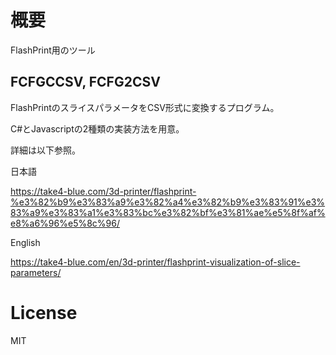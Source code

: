 # 概要
FlashPrint用のツール

## FCFGCCSV, FCFG2CSV
FlashPrintのスライスパラメータをCSV形式に変換するプログラム。

C#とJavascriptの2種類の実装方法を用意。

詳細は以下参照。

日本語

https://take4-blue.com/3d-printer/flashprint-%e3%82%b9%e3%83%a9%e3%82%a4%e3%82%b9%e3%83%91%e3%83%a9%e3%83%a1%e3%83%bc%e3%82%bf%e3%81%ae%e5%8f%af%e8%a6%96%e5%8c%96/

English

https://take4-blue.com/en/3d-printer/flashprint-visualization-of-slice-parameters/

# License
MIT